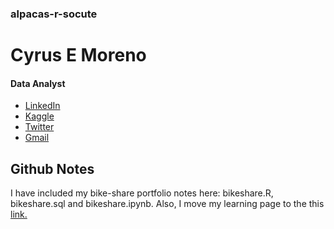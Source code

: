 ### alpacas-r-socute
# Cyrus E Moreno
#### Data Analyst
- [LinkedIn](https://www.linkedin.com/in/cyrusemoreno/)
- [Kaggle](https://www.kaggle.com/cyrusmoreno)
- [Twitter](https://twitter.com/CyrusEMoreno)
- [Gmail](mailto:cyrusthegreatmoreno@gmail.com)

## Github Notes
I have included my bike-share portfolio notes here: bikeshare.R, bikeshare.sql and bikeshare.ipynb. Also, I move my learning page to the this [link.](/learning.md)
